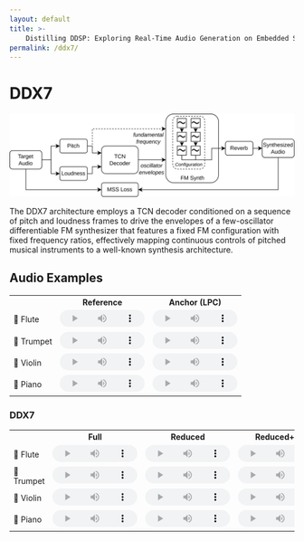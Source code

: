 ```yaml
---
layout: default
title: >-
    Distilling DDSP: Exploring Real-Time Audio Generation on Embedded Systems
permalink: /ddx7/
---
```


# DDX7
![DDSP Implementation Diagram](misc/images/ddx7_architecture.png)

The DDX7 architecture employs a TCN decoder conditioned on a sequence of pitch and loudness frames to drive the envelopes of a few-oscillator differentiable FM synthesizer that features a fixed FM configuration with fixed frequency ratios, effectively mapping continuous controls of pitched musical instruments to a well-known synthesis architecture.

## Audio Examples

<style>
  /* Hide the seek bar but retain the timeline */
  audio::-webkit-media-controls-timeline-container {
    display: none; /* Hides the seek bar container */
  }
  /* Hide the three dots menu (more options) */
  audio::-webkit-media-controls-panel {
    display: flex;
    justify-content: space-between;
  }
  audio::-webkit-media-controls-menu-button {
    display: none; /* Hides the three dots button */
  }
  audio::-webkit-media-controls-timeline {
    display: none; /* Hides the seek bar */
  }



  /* Adjust the audio player to keep the timer visible */
  audio {
    width: 150px; /* Adjust the player width */
    height: 30px; /* Adjust the player height */
  }
</style>

<table>
  <tr>
    <th></th>
    <th style="text-align: center;">Reference</th>
    <th style="text-align: center;">Anchor (LPC)</th>
  </tr>
  <tr>
    <td>🪈 Flute</td>
    <td>
      <audio controls>
        <source src="{{ site.baseurl }}/misc/audio/ref_anchor/flute_1_anchor_p10_w800_srcimpulse.wav" type="audio/mpeg">
        Your browser does not support the audio tag.
      </audio>
    </td>
    <td>
      <audio controls style="width: 150px; height: 30px;">
         <source src="{{ site.baseurl }}/misc/audio/ref_anchor/flute_1_anchor_p10_w800_srcimpulse.wav" type="audio/mpeg">
        Your browser does not support the audio tag.
      </audio>
    </td>
  </tr>
  <tr>
    <td>🎺 Trumpet</td>
    <td>
      <audio controls style="width: 150px; height: 30px;">
         <source src="{{ site.baseurl }}/misc/audio/ref_anchor/flute_1_anchor_p10_w800_srcimpulse.wav" type="audio/mpeg">
        Your browser does not support the audio tag.
      </audio>
    </td>
    <td>
      <audio controls style="width: 150px; height: 30px;">
         <source src="{{ site.baseurl }}/misc/audio/ref_anchor/flute_1_anchor_p10_w800_srcimpulse.wav" type="audio/mpeg">
        Your browser does not support the audio tag.
      </audio>
    </td>
  </tr>
  <tr>
    <td>🎻 Violin</td>
    <td>
      <audio controls style="width: 150px; height: 30px;">
         <source src="{{ site.baseurl }}/misc/audio/ref_anchor/flute_1_anchor_p10_w800_srcimpulse.wav" type="audio/mpeg">
        Your browser does not support the audio tag.
      </audio>
    </td>
    <td>
      <audio controls style="width: 150px; height: 30px;">
         <source src="{{ site.baseurl }}/misc/audio/ref_anchor/flute_1_anchor_p10_w800_srcimpulse.wav" type="audio/mpeg">
        Your browser does not support the audio tag.
      </audio>
    </td>
  </tr>
  <tr>
    <td>🎹 Piano</td>
    <td>
      <audio controls style="width: 150px; height: 30px;">
         <source src="{{ site.baseurl }}/misc/audio/ref_anchor/flute_1_anchor_p10_w800_srcimpulse.wav" type="audio/mpeg">
        Your browser does not support the audio tag.
      </audio>
    </td>
    <td>
      <audio controls style="width: 150px; height: 30px;">
         <source src="{{ site.baseurl }}/misc/audio/ref_anchor/flute_1_anchor_p10_w800_srcimpulse.wav" type="audio/mpeg">
        Your browser does not support the audio tag.
      </audio>
    </td>
  </tr>
</table>

### DDX7

<table>
  <tr>
    <th></th>
    <th style="text-align: center;">Full</th>
    <th style="text-align: center;">Reduced</th>
    <th style="text-align: center;">Reduced+AD</th>
    <th style="text-align: center;">Reduced+CD</th>
  </tr>
  <tr>
    <td>🪈 Flute</td>
    <td>
      <audio controls>
        <source src="{{ site.baseurl }}/misc/audio/full/flute_full.wav" type="audio/mpeg">
        Your browser does not support the audio tag.
      </audio>
    </td>
    <td>
      <audio controls>
        <source src="{{ site.baseurl }}/misc/audio/reduced/flute_reduced.wav" type="audio/mpeg">
        Your browser does not support the audio tag.
      </audio>
    </td>
    <td>
      <audio controls>
        <source src="{{ site.baseurl }}/misc/audio/reduced_ad/flute_reduced_ad.wav" type="audio/mpeg">
        Your browser does not support the audio tag.
      </audio>
    </td>
    <td>
      <audio controls>
        <source src="{{ site.baseurl }}/misc/audio/reduced_cd/flute_reduced_cd.wav" type="audio/mpeg">
        Your browser does not support the audio tag.
      </audio>
    </td>
  </tr>
  <tr>
    <td>🎺 Trumpet</td>
    <td>
      <audio controls>
        <source src="{{ site.baseurl }}/misc/audio/full/trumpet_full.wav" type="audio/mpeg">
        Your browser does not support the audio tag.
      </audio>
    </td>
    <td>
      <audio controls>
        <source src="{{ site.baseurl }}/misc/audio/reduced/trumpet_reduced.wav" type="audio/mpeg">
        Your browser does not support the audio tag.
      </audio>
    </td>
    <td>
      <audio controls>
        <source src="{{ site.baseurl }}/misc/audio/reduced_ad/trumpet_reduced_ad.wav" type="audio/mpeg">
        Your browser does not support the audio tag.
      </audio>
    </td>
    <td>
      <audio controls>
        <source src="{{ site.baseurl }}/misc/audio/reduced_cd/trumpet_reduced_cd.wav" type="audio/mpeg">
        Your browser does not support the audio tag.
      </audio>
    </td>
  </tr>
  <tr>
    <td>🎻 Violin</td>
    <td>
      <audio controls>
        <source src="{{ site.baseurl }}/misc/audio/full/violin_full.wav" type="audio/mpeg">
        Your browser does not support the audio tag.
      </audio>
    </td>
    <td>
      <audio controls>
        <source src="{{ site.baseurl }}/misc/audio/reduced/violin_reduced.wav" type="audio/mpeg">
        Your browser does not support the audio tag.
      </audio>
    </td>
    <td>
      <audio controls>
        <source src="{{ site.baseurl }}/misc/audio/reduced_ad/violin_reduced_ad.wav" type="audio/mpeg">
        Your browser does not support the audio tag.
      </audio>
    </td>
    <td>
      <audio controls>
        <source src="{{ site.baseurl }}/misc/audio/reduced_cd/violin_reduced_cd.wav" type="audio/mpeg">
        Your browser does not support the audio tag.
      </audio>
    </td>
  </tr>
  <tr>
    <td>🎹 Piano</td>
    <td>
      <audio controls>
        <source src="{{ site.baseurl }}/misc/audio/full/piano_full.wav" type="audio/mpeg">
        Your browser does not support the audio tag.
      </audio>
    </td>
    <td>
      <audio controls>
        <source src="{{ site.baseurl }}/misc/audio/reduced/piano_reduced.wav" type="audio/mpeg">
        Your browser does not support the audio tag.
      </audio>
    </td>
    <td>
      <audio controls>
        <source src="{{ site.baseurl }}/misc/audio/reduced_ad/piano_reduced_ad.wav" type="audio/mpeg">
        Your browser does not support the audio tag.
      </audio>
    </td>
    <td>
      <audio controls>
        <source src="{{ site.baseurl }}/misc/audio/reduced_cd/piano_reduced_cd.wav" type="audio/mpeg">
        Your browser does not support the audio tag.
      </audio>
    </td>
  </tr>
</table>